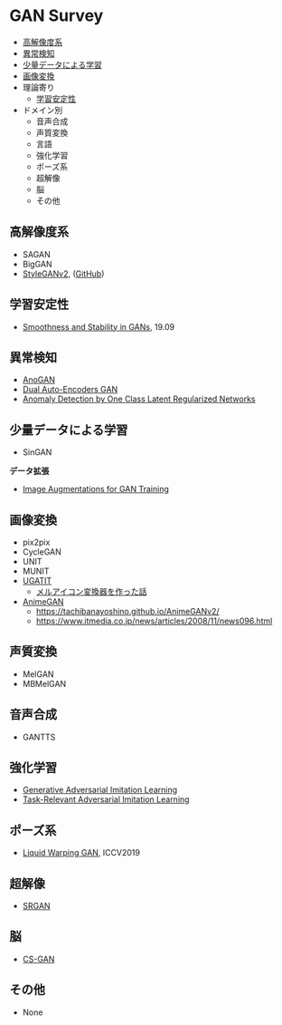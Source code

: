<!--
- できるだけ日付順に並べる
-->

# GAN Survey

- [高解像度系](#HighReso)
- [異常検知](#AnomalyDetection)
- [少量データによる学習](#LowData)
- [画像変換](#Image2Image)
- 理論寄り
    - [学習安定性](#Stability)
- ドメイン別
  - 音声合成
  - 声質変換
  - 言語
  - 強化学習
  - ポーズ系
  - 超解像
  - 脳
  - その他

<a id="HighReso"></a>
## 高解像度系

- SAGAN
- BigGAN
- [StyleGANv2](https://arxiv.org/abs/2006.06676), ([GitHub](https://github.com/NVlabs/stylegan2-ada))

<a id="Stability"></a>
## 学習安定性

- [Smoothness and Stability in GANs](https://openreview.net/forum?id=HJeOekHKwr), 19.09

<a id="AnomalyDetection"></a>
## 異常検知

- [AnoGAN](https://arxiv.org/abs/1703.05921)
- [Dual Auto-Encoders GAN]()
- [Anomaly Detection by One Class Latent Regularized Networks](https://arxiv.org/abs/2002.01607)

<a id="LowData"></a>
## 少量データによる学習

- SinGAN

**データ拡張**

- [Image Augmentations for GAN Training](https://arxiv.org/abs/2006.02595)

<a id="Image2Image"></a>

## 画像変換

- pix2pix
- CycleGAN
- UNIT
- MUNIT
- [UGATIT](https://arxiv.org/abs/1907.10830)
  - [メルアイコン変換器を作った話](https://qiita.com/zassou65535/items/4bc42fa36203c13fe2d3)
- [AnimeGAN](https://link.springer.com/chapter/10.1007/978-981-15-5577-0_18)
  - https://tachibanayoshino.github.io/AnimeGANv2/
  - https://www.itmedia.co.jp/news/articles/2008/11/news096.html

## 声質変換

- MelGAN
- MBMelGAN

## 音声合成

- GANTTS

## 強化学習

- [Generative Adversarial Imitation Learning](https://arxiv.org/abs/1606.03476)
- [Task-Relevant Adversarial Imitation Learning](https://arxiv.org/abs/1910.01077)

## ポーズ系

- [Liquid Warping GAN](https://openaccess.thecvf.com/content_ICCV_2019/papers/Liu_Liquid_Warping_GAN_A_Unified_Framework_for_Human_Motion_Imitation_ICCV_2019_paper.pdf), ICCV2019

## 超解像

- [SRGAN](https://arxiv.org/abs/1609.04802)

## 脳

- [CS-GAN](https://arxiv.org/abs/2102.04456v1)

## その他

- None